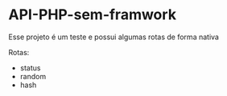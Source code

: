 # API-PHP-sem-framwork
Esse projeto é um teste e possui algumas rotas de forma nativa

Rotas:
- status
- random
- hash
